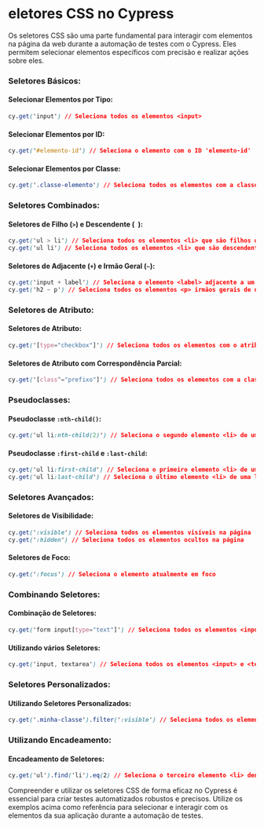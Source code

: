 # eletores CSS no Cypress

Os seletores CSS são uma parte fundamental para interagir com elementos na página da web durante a automação de testes com o Cypress. Eles permitem selecionar elementos específicos com precisão e realizar ações sobre eles.

### Seletores Básicos:

#### Selecionar Elementos por Tipo:
```css
cy.get('input') // Seleciona todos os elementos <input>
```

#### Selecionar Elementos por ID:
```css
cy.get('#elemento-id') // Seleciona o elemento com o ID 'elemento-id'
```

#### Selecionar Elementos por Classe:
```css
cy.get('.classe-elemento') // Seleciona todos os elementos com a classe 'classe-elemento'
```

### Seletores Combinados:

#### Seletores de Filho (`>`) e Descendente (` `):
```css
cy.get('ul > li') // Seleciona todos os elementos <li> que são filhos diretos de <ul>
cy.get('ul li') // Seleciona todos os elementos <li> que são descendentes de <ul>
```

#### Seletores de Adjacente (`+`) e Irmão Geral (`~`):
```css
cy.get('input + label') // Seleciona o elemento <label> adjacente a um <input>
cy.get('h2 ~ p') // Seleciona todos os elementos <p> irmãos gerais de um <h2>
```

### Seletores de Atributo:

#### Seletores de Atributo:
```css
cy.get('[type="checkbox"]') // Seleciona todos os elementos com o atributo 'type' definido como 'checkbox'
```

#### Seletores de Atributo com Correspondência Parcial:
```css
cy.get('[class^="prefixo"]') // Seleciona todos os elementos com a classe começando com 'prefixo'
```

### Pseudoclasses:

#### Pseudoclasse `:nth-child()`:
```css
cy.get('ul li:nth-child(2)') // Seleciona o segundo elemento <li> de uma lista ordenada
```

#### Pseudoclasse `:first-child` e `:last-child`:
```css
cy.get('ul li:first-child') // Seleciona o primeiro elemento <li> de uma lista não ordenada
cy.get('ul li:last-child') // Seleciona o último elemento <li> de uma lista não ordenada
```

### Seletores Avançados:

#### Seletores de Visibilidade:
```css
cy.get(':visible') // Seleciona todos os elementos visíveis na página
cy.get(':hidden') // Seleciona todos os elementos ocultos na página
```

#### Seletores de Foco:
```css
cy.get(':focus') // Seleciona o elemento atualmente em foco
```

### Combinando Seletores:

#### Combinação de Seletores:
```css
cy.get('form input[type="text"]') // Seleciona todos os elementos <input> do tipo 'text' dentro de um <form>
```

#### Utilizando vários Seletores:
```css
cy.get('input, textarea') // Seleciona todos os elementos <input> e <textarea> na página
```

### Seletores Personalizados:

#### Utilizando Seletores Personalizados:
```css
cy.get('.minha-classe').filter(':visible') // Seleciona todos os elementos com a classe 'minha-classe' que estão visíveis
```

### Utilizando Encadeamento:

#### Encadeamento de Seletores:

```css
cy.get('ul').find('li').eq(2) // Seleciona o terceiro elemento <li> dentro de um <ul>
```

Compreender e utilizar os seletores CSS de forma eficaz no Cypress é essencial para criar testes automatizados robustos e precisos. Utilize os exemplos acima como referência para selecionar e interagir com os elementos da sua aplicação durante a automação de testes.